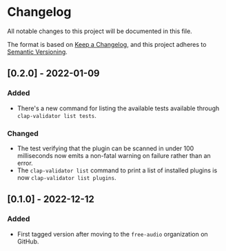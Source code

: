 # Changelog

All notable changes to this project will be documented in this file.

The format is based on [Keep a Changelog](https://keepachangelog.com/en/1.0.0/),
and this project adheres to [Semantic
Versioning](https://semver.org/spec/v2.0.0.html).

## [0.2.0] - 2022-01-09

### Added

- There's a new command for listing the available tests available through
  `clap-validator list tests`.

### Changed

- The test verifying that the plugin can be scanned in under 100 milliseconds
  now emits a non-fatal warning on failure rather than an error.
- The `clap-validator list` command to print a list of installed plugins is now
  `clap-validator list plugins`.

## [0.1.0] - 2022-12-12

### Added

- First tagged version after moving to the `free-audio` organization on GitHub.
